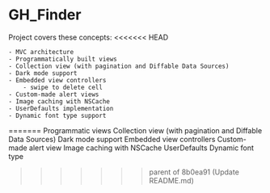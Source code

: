 # GH_Finder

Project covers these concepts:
<<<<<<< HEAD

    - MVC architecture
    - Programmatically built views
    - Collection view (with pagination and Diffable Data Sources)
    - Dark mode support
    - Embedded view controllers
        - swipe to delete cell
    - Custom-made alert views
    - Image caching with NSCache
    - UserDefaults implementation
    - Dynamic font type support
=======
    Programmatic views
    Collection view (with pagination and Diffable Data Sources)
    Dark mode support
    Embedded view controllers
    Custom-made alert view
    Image caching with NSCache
    UserDefaults 
    Dynamic font type
>>>>>>> parent of 8b0ea91 (Update README.md)
